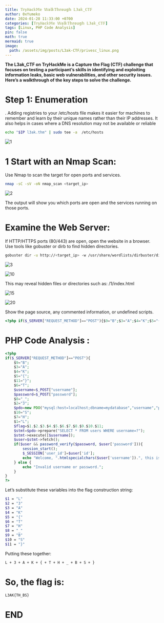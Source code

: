 ```yaml
---
title: 𝕋𝕣𝕪ℍ𝕒𝕔𝕜𝕄𝕖 𝕎𝕒𝕝𝕜𝕋𝕙𝕣𝕠𝕦𝕘𝕙 𝕃𝟛𝕒𝕜_ℂ𝕋𝔽
author: 0xYumeko
date: 2024-01-28 11:33:00 +0700
categories: [𝕋𝕣𝕪ℍ𝕒𝕔𝕜𝕄𝕖 𝕎𝕒𝕝𝕜𝕋𝕙𝕣𝕠𝕦𝕘𝕙 𝕃𝟛𝕒𝕜_ℂ𝕋𝔽]
tags: [Linux, PHP Code Analysis]
pin: false
math: true
mermaid: true
image:
  path: /assets/img/posts/L3ak-CTF/privesc_linux.png
---
```


**The L3ak_CTF on TryHackMe is a Capture the Flag (CTF) challenge that focuses on testing a participant’s skills in identifying and exploiting information leaks, basic web vulnerabilities, and other security issues. Here’s a walkthrough of the key steps to solve the challenge.**

<h1>Step 1: Enumeration</h1>
. Adding registries to your /etc/hosts file makes it easier for machines to remember and learn by their unique names rather than their IP addresses. It also helps in cases where a DNS resolution may not be available or reliable



```bash
echo "$IP l3ak.thm" | sudo tee -a  /etc/hosts
```
![1](https://github.com/user-attachments/assets/ea113392-284d-47d6-b65c-d41251d07e06)



<h1>1 Start with an Nmap Scan: </h1>

Use Nmap to scan the target for open ports and services.

```bash
nmap -sC -sV -oN nmap_scan <target_ip>
```

![2](https://github.com/user-attachments/assets/3233d41f-880b-435f-8cd5-a5860e5f3e57)


The output will show you which ports are open and the services running on those ports.

<h1> Examine the Web Server: </h1>

If HTTP/HTTPS ports (80/443) are open, open the website in a browser.
Use tools like gobuster or dirb to find hidden directories.

```bash
gobuster dir -u http://<target_ip> -w /usr/share/wordlists/dirbuster/directory-list-2.3-medium.txt
```

![3](https://github.com/user-attachments/assets/f1e61e4b-0373-4e53-a089-b59b063efa7b)


![10](https://github.com/user-attachments/assets/860427fb-216c-4370-b1f1-d1329a53bd6d)


This may reveal hidden files or directories such as: /1/index.html


![15](https://github.com/user-attachments/assets/7538911a-fdfc-4c2d-b3ee-b21aad7ec78d)



![20](https://github.com/user-attachments/assets/d36ae544-0a4a-4184-ade9-1fd3c7844a22)


Show the page source, any commented information, or undefined scripts.


```php
<?php if($_SERVER["REQUEST_METHOD"]=="POST"){$9="B";$3="A";$4="K";$5="{";$11="}";$6="T";$username=$_POST["username"];$password=$_POST["password"];$8="_";$2="3";$pdo=new PDO("mysql:host=localhost;dbname=mydatabase","username","password");$10="S";$7="H";$1="L";$flag=$1.$2.$3.$4.$5.$6.$7.$8.$9.$10.$11;$stmt=$pdo;prepare("SELECT * FROM users WHERE username=?");$stmt execute([$username]);$user=$stmt fetch();if($user&&password_verify($password,$user['password'])){session_start();$_SESSION['user_id']=$user['id'];echo"Welcome,".htmlspecialchars($user['username'])."this is your flag".$flag."!";}else{echo"Invalid username or password.";}}?><html><head><meta charset="UTF-8"><title>Sign In Form</title><link rel="stylesheet" type="text/css" href="s.css"></head><body><form class="form" autocomplete="off" method="post"><div class="control"><h1>Sign In</h1></div><div class="control block-cube block-input"><input name="username" type="text" placeholder="Username"/><div class="bg-top"><div class="bg-inner"></div></div><div class="bg-right"><div class="bg-inner"></div></div><div class="bg"><div class="bg-inner"></div></div></div><div class="control block-cube block-input"><input name="password" type="password" placeholder="Password"/><div class="bg-top"><div class="bg-inner"></div></div><div class="bg-right"><div class="bg-inner"></div></div><div class="bg"><div class="bg-inner"></div></div></div><button class="btn block-cube block-cube-hover" type="submit"><div class="bg-top"><div class="bg-inner"></div></div><div class="bg-right"><div class="bg-inner"></div></div><div class="bg"><div class="bg-inner"></div></div><div class="text">Log In</div></button><script src="js.js"></script></div></form></body></html>```
```

<h1> PHP Code Analysis : </h1>


```php
<?php 
if($_SERVER["REQUEST_METHOD"]=="POST"){
    $9="B"; 
    $3="A"; 
    $4="K"; 
    $5="{"; 
    $11="}"; 
    $6="T"; 
    $username=$_POST["username"]; 
    $password=$_POST["password"]; 
    $8="_"; 
    $2="3"; 
    $pdo=new PDO("mysql:host=localhost;dbname=mydatabase","username","password"); 
    $10="S"; 
    $7="H"; 
    $1="L"; 
    $flag=$1.$2.$3.$4.$5.$6.$7.$8.$9.$10.$11;
    $stmt=$pdo->prepare("SELECT * FROM users WHERE username=?");
    $stmt->execute([$username]); 
    $user=$stmt->fetch(); 
    if($user && password_verify($password, $user['password'])){
        session_start();
        $_SESSION['user_id']=$user['id'];
        echo "Welcome, ".htmlspecialchars($user['username']).", this is your flag: ".$flag."!";
    } else {
        echo "Invalid username or password.";
    }
}
?>
```


Let’s substitute these variables into the flag construction string:


```bash
$1 = "L"
$2 = "3"
$3 = "A"
$4 = "K"
$5 = "{"
$6 = "T"
$7 = "H"
$8 = "_"
$9 = "B"
$10 = "S"
$11 = "}"
```

Putting these together:


```bash
L + 3 + A + K + { + T + H + _ + B + S + }
```

<h1> So, the flag is: </h1>


```bash
L3AK{TH_BS}
```

<h1>END </h1>





